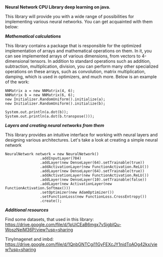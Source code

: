 **Neural Network CPU
Library deep learning on java.**

This library will provide you with a wide range of possibilities for implementing various neural networks. You can get acquainted with them below:

_**Mathematical calculations**_

This library contains a package that is responsible for the optimized implementation of arrays and mathematical operations on them. In it, you can see implemented arrays of various dimensions, from vectors to 4-dimensional tensors. In addition to standard operations such as addition, subtraction, multiplication, division, you can perform many other specialized operations on these arrays, such as convolution, matrix multiplication, damping, which is used in optimizers, and much more. Below is an example of the work:

```
NNMatrix a = new NNMatrix(4, 6);
NNMatrix b = new NNMatrix(6, 6);
new Initializer.RandomUniform().initialize(a);
new Initializer.RandomUniform().initialize(b);

System.out.println(a.dot(b));
System.out.println(a.dot(b.transpose()));
```

_**Layers and creating neural networks from them**_

This library provides an intuitive interface for working with neural layers and designing various architectures. Let's take a look at creating a simple neural network

```
NeuralNetwork network = new NeuralNetwork()
                .addInputLayer(784)
                .addLayer(new DenseLayer(64).setTrainable(true))
                .addActivationLayer(new FunctionActivation.ReLU())
                .addLayer(new DenseLayer(64).setTrainable(true))
                .addActivationLayer(new FunctionActivation.ReLU())
                .addLayer(new DenseLayer(10).setTrainable(false))
                .addLayer(new ActivationLayer(new FunctionActivation.Softmax()))
                .setOptimizer(new AdamOptimizer())
                .setFunctionLoss(new FunctionLoss.CrossEntropy())
                .create();
```

_**Additional resources**_

Find some datasets, that used in this library:
https://drive.google.com/file/d/1pUiCEaB6mgx7vSjgbIQu-WoszNeiM36P/view?usp=sharing

TinyImagenet and imbd:
https://drive.google.com/file/d/1QnbGNTCgi11GyFEXcJY1nidToAOg42kx/view?usp=sharing
